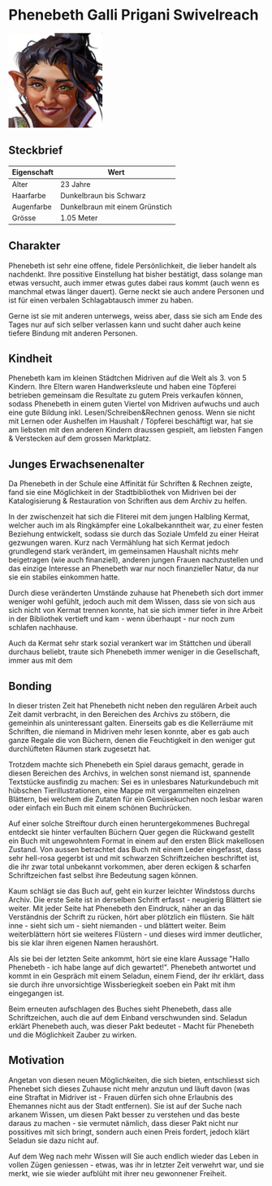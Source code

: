 # Phenebeth Galli Prigani Swivelreach
![Phenebeth](./phenebeth.png)


## Steckbrief
| Eigenschaft  |  Wert  |
|---|---|
|  Alter  |  23 Jahre  |
|  Haarfarbe  |  Dunkelbraun bis Schwarz  |
|  Augenfarbe  |  Dunkelbraun mit einem Grünstich  |
|  Grösse  |  1.05 Meter  |

## Charakter
Phenebeth ist sehr eine offene, fidele Persönlichkeit, die lieber handelt als nachdenkt. Ihre possitive Einstellung hat bisher bestätigt, dass solange man etwas versucht, auch immer etwas gutes dabei raus kommt (auch wenn es manchmal etwas länger dauert). Gerne neckt sie auch andere Personen und ist für einen verbalen Schlagabtausch immer zu haben.

Gerne ist sie mit anderen unterwegs, weiss aber, dass sie sich am Ende des Tages nur auf sich selber verlassen kann und sucht daher auch keine tiefere Bindung mit anderen Personen.

## Kindheit
Phenebeth kam im kleinen Städtchen Midriven auf die Welt als 3. von 5 Kindern. Ihre Eltern waren Handwerksleute und haben eine Töpferei betrieben gemeinsam die Resultate zu gutem Preis verkaufen können, sodass Phenebeth in einem guten Viertel von Midriven aufwuchs und auch eine gute Bildung inkl. Lesen/Schreiben&Rechnen genoss. Wenn sie nicht mit Lernen oder Aushelfen im Haushalt / Töpferei beschäftigt war, hat sie am liebsten mit den anderen Kindern draussen gespielt, am liebsten Fangen & Verstecken auf dem grossen Marktplatz.

## Junges Erwachsenenalter
Da Phenebeth in der Schule eine Affinität für Schriften & Rechnen zeigte, fand sie eine Möglichkeit in der Stadtbibliothek von Midriven bei der Katalogisierung & Restauration von Schriften aus dem Archiv zu helfen.

In der zwischenzeit hat sich die Fliterei mit dem jungen Halbling Kermat, welcher auch im als Ringkämpfer eine Lokalbekanntheit war, zu einer festen Beziehung entwickelt, sodass sie durch das Soziale Umfeld zu einer Heirat gezwungen waren. Kurz nach Vermählung hat sich Kermat jedoch grundlegend stark verändert, im gemeinsamen Haushalt nichts mehr beigetragen (wie auch finanziell), anderen jungen Frauen nachzustellen und das einzige Interesse an Phenebeth war nur noch finanzieller Natur, da nur sie ein stabiles einkommen hatte.

Durch diese veränderten Umstände zuhause hat Phenebeth sich dort immer weniger wohl gefühlt, jedoch auch mit dem Wissen, dass sie von sich aus sich nicht von Kermat trennen konnte, hat sie sich immer tiefer in ihre Arbeit in der Bibliothek vertieft und kam - wenn überhaupt - nur noch zum schlafen nachhause.

Auch da Kermat sehr stark sozial verankert war im Stättchen und überall durchaus beliebt, traute sich Phenebeth immer weniger in die Gesellschaft, immer aus mit dem

## Bonding
In dieser tristen Zeit hat Phenebeth nicht neben den regulären Arbeit auch Zeit damit verbracht, in den Bereichen des Archivs zu stöbern, die gemeinhin als uninteressant galten. Einerseits gab es die Kellerräume mit Schriften, die niemand in Midriven mehr lesen konnte, aber es gab auch ganze Regale die von Büchern, denen die Feuchtigkeit in den weniger gut durchlüfteten Räumen stark zugesetzt hat.

Trotzdem machte sich Phenebeth ein Spiel daraus gemacht, gerade in diesen Bereichen des Archivs, in welchen sonst niemand ist, spannende Textstücke ausfindig zu machen: Sei es in unlesbares Naturkundebuch mit hübschen Tierillustrationen, eine Mappe mit vergammelten einzelnen Blättern, bei welchem die Zutaten für ein Gemüsekuchen noch lesbar waren oder einfach ein Buch mit einem schönen Buchrücken.

Auf einer solche Streiftour durch einen heruntergekommenes Buchregal entdeckt sie hinter verfaulten Büchern Quer gegen die Rückwand gestellt ein Buch mit ungewohntem Format in einem auf den ersten Blick makellosen Zustand. Von aussen betrachtet das Buch mit einem Leder eingefasst, dass sehr hell-rosa gegerbt ist und mit schwarzen Schriftzeichen beschriftet ist, die ihr zwar total unbekannt vorkommen, aber deren eckigen & scharfen Schriftzeichen fast selbst ihre Bedeutung sagen können.

Kaum schlägt sie das Buch auf, geht ein kurzer leichter Windstoss durchs Archiv. Die erste Seite ist in derselben Schrift erfasst - neugierig Blättert sie weiter. Mit jeder Seite hat Phenebeth den Eindruck, näher an das Verständnis der Schrift zu rücken, hört aber plötzlich ein flüstern. Sie hält inne - sieht sich um - sieht niemanden - und blättert weiter. Beim weiterblättern hört sie weiteres Flüstern - und dieses wird immer deutlicher, bis sie klar ihren eigenen Namen heraushört.

Als sie bei der letzten Seite ankommt, hört sie eine klare Aussage "Hallo Phenebeth - ich habe lange auf dich gewartet!". Phenebeth antwortet und kommt in ein Gespräch mit einem Seladun, einem Fiend, der ihr erklärt, dass sie durch ihre unvorsichtige Wissberiegkeit soeben ein Pakt mit ihm eingegangen ist.

Beim erneuten aufschlagen des Buches sieht Phenebeth, dass alle Schriftzeichen, auch die auf dem Einband verschwunden sind. Seladun erklärt Phenebeth auch, was dieser Pakt bedeutet - Macht für Phenebeth und die Möglichkeit Zauber zu wirken.

## Motivation
Angetan von diesen neuen Möglichkeiten, die sich bieten, entschliesst sich Phenebet sich dieses Zuhause nicht mehr anzutun und läuft davon (was eine Straftat in Midriver ist - Frauen dürfen sich ohne Erlaubnis des Ehemannes nicht aus der Stadt entfernen). Sie ist auf der Suche nach arkanem Wissen, um diesen Pakt besser zu verstehen und das beste daraus zu machen - sie vermutet nämlich, dass dieser Pakt nicht nur possitives mit sich bringt, sondern auch einen Preis fordert, jedoch klärt Seladun sie dazu nicht auf.

Auf dem Weg nach mehr Wissen will Sie auch endlich wieder das Leben in vollen Zügen geniessen - etwas, was ihr in letzter Zeit verwehrt war, und sie merkt, wie sie wieder aufblüht mit ihrer neu gewonnener Freiheit.

